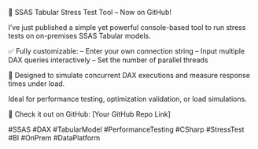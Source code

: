 🚀 SSAS Tabular Stress Test Tool – Now on GitHub!

I’ve just published a simple yet powerful console-based tool to run stress tests on on-premises SSAS Tabular models.

✅ Fully customizable:
– Enter your own connection string
– Input multiple DAX queries interactively
– Set the number of parallel threads

🧪 Designed to simulate concurrent DAX executions and measure response times under load.

Ideal for performance testing, optimization validation, or load simulations.

🔗 Check it out on GitHub: [Your GitHub Repo Link]

#SSAS #DAX #TabularModel #PerformanceTesting #CSharp #StressTest #BI #OnPrem #DataPlatform
